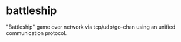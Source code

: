 # battleship

"Battleship" game over network via tcp/udp/go-chan using an unified communication protocol.
